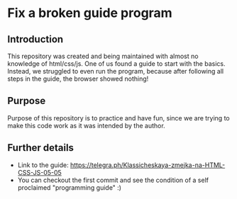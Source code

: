 # Fix a broken guide program
## Introduction
This repository was created and being maintained with almost no knowledge of html/css/js. One of us found a guide to start with the basics.
Instead, we struggled to even run the program, because after following all steps in the guide, the browser showed nothing!

## Purpose
Purpose of this repository is to practice and have fun, since we are trying to make this code work as it was intended by the author.

## Further details
* Link to the guide: https://telegra.ph/Klassicheskaya-zmejka-na-HTML-CSS-JS-05-05
* You can checkout the first commit and see the condition of a self proclaimed "programming guide" :)
